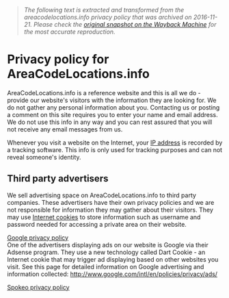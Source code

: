 > *The following text is extracted and transformed from the areacodelocations.info privacy policy that was archived on 2016-11-21. Please check the [original snapshot on the Wayback Machine](https://web.archive.org/web/20161121094759id_/http%3A//www.areacodelocations.info/privacy.html) for the most accurate reproduction.*

# Privacy policy for AreaCodeLocations.info

AreaCodeLocations.info is a reference website and this is all we do - provide our website's visitors with the information they are looking for. We do not gather any personal information about you. Contacting us or posting a comment on this site requires you to enter your name and email address. We do not use this info in any way and you can rest assured that you will not receive any email messages from us.

Whenever you visit a website on the Internet, your [IP address](http://en.wikipedia.org/wiki/IP_address) is recorded by a tracking software. This info is only used for tracking purposes and can not reveal someone's identity.

## Third party advertisers

We sell advertising space on AreaCodeLocations.info to third party companies. These advertisers have their own privacy policies and we are not responsible for information they may gather about their visitors. They may use [Internet cookies](http://en.wikipedia.org/wiki/HTTP_cookie) to store information such as username and password needed for accessing a private area on their website.

[Google privacy policy](http://www.google.com/intl/en/policies/privacy/)  
One of the advertisers displaying ads on our website is Google via their Adsense program. They use a new technology called Dart Cookie - an Internet cookie that may trigger ad displaying based on other websites you visit. See this page for detailed information on Google advertising and information collected: <http://www.google.com/intl/en/policies/privacy/ads/>

[Spokeo privacy policy](http://www.spokeo.com/privacy)
